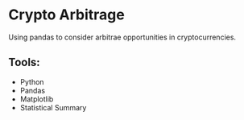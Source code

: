 # Crypto Arbitrage
Using pandas to consider arbitrae opportunities in cryptocurrencies.

## Tools:
- Python
- Pandas
- Matplotlib
- Statistical Summary